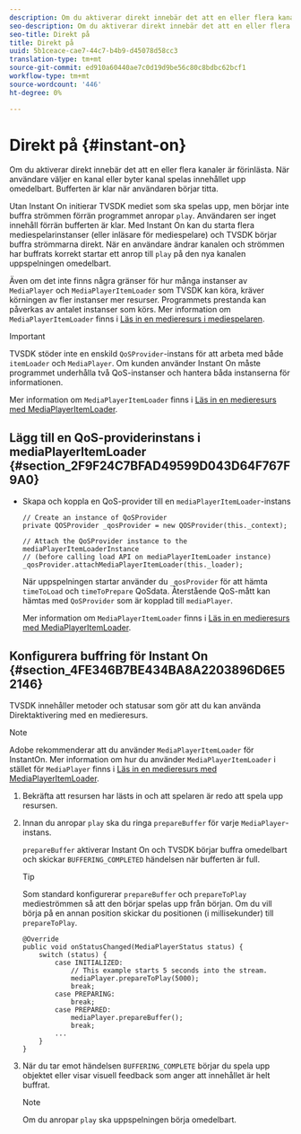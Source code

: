 ```yaml
---
description: Om du aktiverar direkt innebär det att en eller flera kanaler är förinlästa. När användare väljer en kanal eller byter kanal spelas innehållet upp omedelbart. Bufferten är klar när användaren börjar titta.
seo-description: Om du aktiverar direkt innebär det att en eller flera kanaler är förinlästa. När användare väljer en kanal eller byter kanal spelas innehållet upp omedelbart. Bufferten är klar när användaren börjar titta.
seo-title: Direkt på
title: Direkt på
uuid: 5b1ceace-cae7-44c7-b4b9-d45078d58cc3
translation-type: tm+mt
source-git-commit: ed910a60440ae7c0d19d9be56c80c8bdbc62bcf1
workflow-type: tm+mt
source-wordcount: '446'
ht-degree: 0%

---
```



# Direkt på {#instant-on}

Om du aktiverar direkt innebär det att en eller flera kanaler är förinlästa. När användare väljer en kanal eller byter kanal spelas innehållet upp omedelbart. Bufferten är klar när användaren börjar titta.

Utan Instant On initierar TVSDK mediet som ska spelas upp, men börjar inte buffra strömmen förrän programmet anropar `play`. Användaren ser inget innehåll förrän bufferten är klar. Med Instant On kan du starta flera mediespelarinstanser (eller inläsare för mediespelare) och TVSDK börjar buffra strömmarna direkt. När en användare ändrar kanalen och strömmen har buffrats korrekt startar ett anrop till `play` på den nya kanalen uppspelningen omedelbart.

Även om det inte finns några gränser för hur många instanser av `MediaPlayer` och `MediaPlayerItemLoader` som TVSDK kan köra, kräver körningen av fler instanser mer resurser. Programmets prestanda kan påverkas av antalet instanser som körs. Mer information om `MediaPlayerItemLoader` finns i [Läs in en medieresurs i mediespelaren](../../../tvsdk-3x-android-prog/android-3x-content-playback-options-android2/mediaplayer-initialize-for-video/android-3x-media-resource-load.md).

>[!IMPORTANT]
>
>TVSDK stöder inte en enskild `QoSProvider`-instans för att arbeta med både `itemLoader` och `MediaPlayer`. Om kunden använder Instant On måste programmet underhålla två QoS-instanser och hantera båda instanserna för informationen.

Mer information om `MediaPlayerItemLoader` finns i [Läs in en medieresurs med MediaPlayerItemLoader](../../../tvsdk-3x-android-prog/android-3x-content-playback-options-android2/mediaplayer-initialize-for-video/android-3x-media-resource-mediaplayeritemloader.md).

## Lägg till en QoS-providerinstans i mediaPlayerItemLoader {#section_2F9F24C7BFAD49599D043D64F767F9A0}

* Skapa och koppla en QoS-provider till en `mediaPlayerItemLoader`-instans

   ```
   // Create an instance of QoSProvider  
   private QOSProvider _qosProvider = new QOSProvider(this._context);  
   
   // Attach the QoSProvider instance to the mediaPlayerItemLoaderInstance  
   // (before calling load API on mediaPlayerItemLoader instance)  
   _qosProvider.attachMediaPlayerItemLoader(this._loader); 
   ```

   När uppspelningen startar använder du `_qosProvider` för att hämta `timeToLoad` och `timeToPrepare` QoSdata. Återstående QoS-mått kan hämtas med `QoSProvider` som är kopplad till `mediaPlayer`.

   Mer information om `MediaPlayerItemLoader` finns i [Läs in en medieresurs med MediaPlayerItemLoader](../../../tvsdk-3x-android-prog/android-3x-content-playback-options-android2/mediaplayer-initialize-for-video/android-3x-media-resource-mediaplayeritemloader.md).

## Konfigurera buffring för Instant On {#section_4FE346B7BE434BA8A2203896D6E52146}

TVSDK innehåller metoder och statusar som gör att du kan använda Direktaktivering med en medieresurs.

>[!NOTE]
>
>Adobe rekommenderar att du använder `MediaPlayerItemLoader` för InstantOn. Mer information om hur du använder `MediaPlayerItemLoader` i stället för `MediaPlayer` finns i [Läs in en medieresurs med MediaPlayerItemLoader](../../../tvsdk-3x-android-prog/android-3x-content-playback-options-android2/mediaplayer-initialize-for-video/android-3x-media-resource-mediaplayeritemloader.md).

1. Bekräfta att resursen har lästs in och att spelaren är redo att spela upp resursen.
1. Innan du anropar `play` ska du ringa `prepareBuffer` för varje `MediaPlayer`-instans.

   `prepareBuffer` aktiverar Instant On och TVSDK börjar buffra omedelbart och skickar  `BUFFERING_COMPLETED` händelsen när bufferten är full.

   >[!TIP]
   >
   >Som standard konfigurerar `prepareBuffer` och `prepareToPlay` medieströmmen så att den börjar spelas upp från början. Om du vill börja på en annan position skickar du positionen (i millisekunder) till `prepareToPlay`.

   ```
   @Override 
   public void onStatusChanged(MediaPlayerStatus status) { 
       switch (status) { 
           case INITIALIZED: 
               // This example starts 5 seconds into the stream. 
               mediaPlayer.prepareToPlay(5000); 
               break; 
           case PREPARING: 
               break; 
           case PREPARED: 
               mediaPlayer.prepareBuffer(); 
               break; 
           ... 
       } 
   }
   ```

1. När du tar emot händelsen `BUFFERING_COMPLETE` börjar du spela upp objektet eller visar visuell feedback som anger att innehållet är helt buffrat.

   >[!NOTE]
   >
   >Om du anropar `play` ska uppspelningen börja omedelbart.
